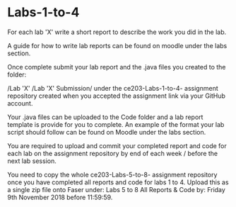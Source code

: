 # Labs-1-to-4

For each lab 'X' write a short report to describe the work you did in the lab.

A guide for how to write lab reports can be found on moodle under the labs section.

Once complete submit your lab report and the .java files you created to the folder:

/Lab 'X' /Lab 'X' Submission/ under the ce203-Labs-1-to-4-<your Github ID> assignment repository created when you accepted the assignment link via your GitHub account.

Your .java files can be uploaded to the Code folder and a lab report template is provide for you to complete.
An example of the format your lab script should follow can be found on Moodle under the labs section.

You are required to upload and commit your completed report and code for each lab on the assignment repository by end of each week / before the next lab session.

You need to copy the whole ce203-Labs-5-to-8-<your Github ID> assignment repository once you have completed all reports and code for labs 1 to 4. Upload this as a single zip file onto Faser under: Labs 5 to 8 All Reports & Code by: Friday 9th November 2018 before 11:59:59.
